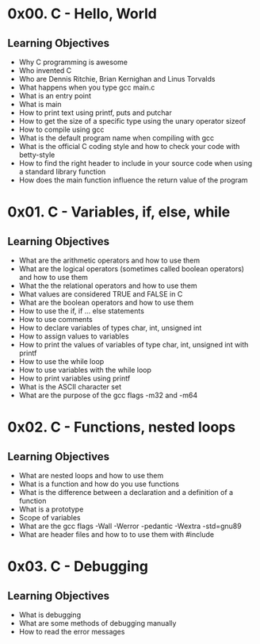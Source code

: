 <h1>0x00. C - Hello, World</h1>

<h2>Learning Objectives</h2>
<ul>
<li>Why C programming is awesome</li>
<li>Who invented C</li>
<li>Who are Dennis Ritchie, Brian Kernighan and Linus Torvalds</li>
<li>What happens when you type gcc main.c</li>
<li>What is an entry point</li>
<li>What is main</li>
<li>How to print text using printf, puts and putchar</li>
<li>How to get the size of a specific type using the unary operator sizeof</li>
<li>How to compile using gcc</li>
<li>What is the default program name when compiling with gcc</li>
<li>What is the official C coding style and how to check your code with betty-style</li>
<li>How to find the right header to include in your source code when using a standard library function</li>
<li>How does the main function influence the return value of the program</li>
</ul>

<h1>0x01. C - Variables, if, else, while</h1>

<h2>Learning Objectives</h2>
<ul>
<li>What are the arithmetic operators and how to use them</li>
<li>What are the logical operators (sometimes called boolean operators) and how to use them</li>
<li>What the the relational operators and how to use them</li>
<li>What values are considered TRUE and FALSE in C</li>
<li>What are the boolean operators and how to use them</li>
<li>How to use the if, if ... else statements</li>
<li>How to use comments</li>
<li>How to declare variables of types char, int, unsigned int</li>
<li>How to assign values to variables</li>
<li>How to print the values of variables of type char, int, unsigned int with printf</li>
<li>How to use the while loop</li>
<li>How to use variables with the while loop</li>
<li>How to print variables using printf</li>
<li>What is the ASCII character set</li>
<li>What are the purpose of the gcc flags -m32 and -m64</li>
</ul>

<h1>0x02. C - Functions, nested loops</h1>

<h2>Learning Objectives</h2>
<ul>
<li>What are nested loops and how to use them</li>
<li>What is a function and how do you use functions</li>
<li>What is the difference between a declaration and a definition of a function</li>
<li>What is a prototype</li>
<li>Scope of variables</li>
<li>What are the gcc flags -Wall -Werror -pedantic -Wextra -std=gnu89</li>
<li>What are header files and how to to use them with #include</li>
</ul>

<h1>0x03. C - Debugging</h1>

<h2>Learning Objectives</h2>
<ul>
<li>What is debugging</li>
<li>What are some methods of debugging manually</li>
<li>How to read the error messages</li>
</ul>
